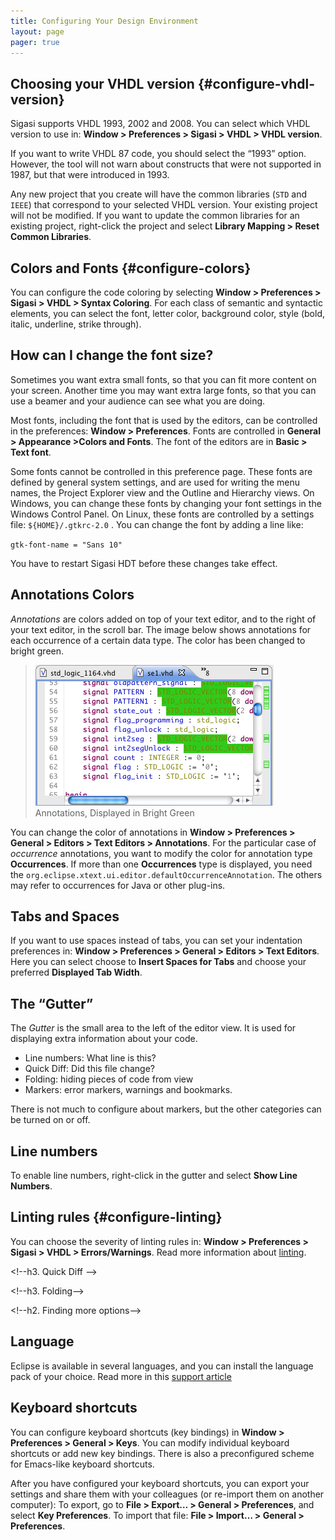 ```yaml
---
title: Configuring Your Design Environment
layout: page 
pager: true
---
```


Choosing your VHDL version {#configure-vhdl-version}
--------------------------

Sigasi supports VHDL 1993, 2002 and 2008. You can select which VHDL
version to use in: **Window \> Preferences \> Sigasi \> VHDL \> VHDL version**.

If you want to write VHDL 87 code, you should select the “1993” option.
However, the tool will not warn about constructs that were not supported
in 1987, but that were introduced in 1993.

Any new project that you create will have the common libraries (`STD`
and `IEEE`) that correspond to your selected VHDL version. Your existing
project will not be modified. If you want to update the common libraries
for an existing project, right-click the project and select **Library
Mapping \> Reset Common Libraries**.

Colors and Fonts {#configure-colors}
----------------

You can configure the code coloring by selecting **Window \> Preferences
\> Sigasi \> VHDL \> Syntax Coloring**. For each class of semantic and
syntactic elements, you can select the font, letter color, background
color, style (bold, italic, underline, strike through).

How can I change the font size?
-------------------------------

Sometimes you want extra small fonts, so that you can fit more content
on your screen. Another time you
may want extra large fonts, so that you can use a beamer and your
audience can see what you are doing.

Most fonts, including the font that is used by the editors, can be
controlled in the preferences:
**Window \> Preferences**. Fonts are controlled in **General \>
Appearance \>Colors and Fonts**. The font of the editors are in **Basic
\> Text font**.

Some fonts cannot be controlled in this preference page. These fonts are
defined by general system settings, and are used for writing the menu
names, the Project Explorer view and the Outline and Hierarchy views. On
Windows, you can change these fonts by changing your font settings in
the Windows Control Panel. On Linux, these fonts are controlled by a
settings file: `${HOME}/.gtkrc-2.0` . You can change the font by adding
a line like:

`gtk-font-name = "Sans 10"`

You have to restart Sigasi HDT before these changes take effect.

Annotations Colors
------------------

*Annotations* are colors added on top of your text editor, and to the
right of your text editor, in the scroll bar. The image below shows
annotations for each occurrence of a certain data type. The color has
been changed to bright green.

> ![Annotations in Bright Green](/images/screenshots/annotations-in-green.png "Annotations in Bright Green")
> Annotations, Displayed in Bright Green

You can change the color of annotations in **Window \> Preferences \>
General \> Editors \> Text Editors \> Annotations**. For the particular
case of *occurrence* annotations, you want to modify the color for
annotation type **Occurrences**. 
If more than one **Occurrences** type is displayed, you need the
`org.eclipse.xtext.ui.editor.defaultOccurrenceAnnotation`. The others
may refer to occurrences for Java or other plug-ins.

Tabs and Spaces
---------------

If you want to use spaces instead of tabs, you can set your indentation
preferences in: **Window \> Preferences \> General \> Editors \> Text
Editors**. Here you can select choose to **Insert Spaces for Tabs** and
choose your preferred **Displayed Tab Width**.

The “Gutter”
------------

The *Gutter* is the small area to the left of the editor view. It is
used for displaying extra information about your code.

-   Line numbers: What line is this?
-   Quick Diff: Did this file change?
-   Folding: hiding pieces of code from view
-   Markers: error markers, warnings and bookmarks.

There is not much to configure about markers, but the other categories
can be turned on or off.

Line numbers
------------

To enable line numbers, right-click in the gutter and select **Show Line
Numbers**.

Linting rules {#configure-linting}
-------------

You can choose the severity of linting rules in: **Window \> Preferences
\> Sigasi \> VHDL \> Errors/Warnings**.
Read more information about [linting](linting#linting).

\<!--h3. Quick Diff --\>

\<!--h3. Folding--\>

\<!--h2. Finding more options--\>

Language
--------

Eclipse is available in several languages, and you can install the
language pack of your choice. Read more in this [support
article](http://www.sigasi.com/content/installing-translations-eclipse)

Keyboard shortcuts
------------------

You can configure keyboard shortcuts (key bindings) in **Window \>
Preferences \> General \> Keys**. You can modify individual keyboard
shortcuts or add new key bindings.
There is also a preconfigured scheme for Emacs-like keyboard shortcuts.

After you have configured your keyboard shortcuts, you can export your
settings and share them with your colleagues (or re-import them on
another computer):
To export, go to **File \> Export… \> General \> Preferences**, and
select **Key Preferences**. To import that file: **File \> Import… \>
General \> Preferences**.
